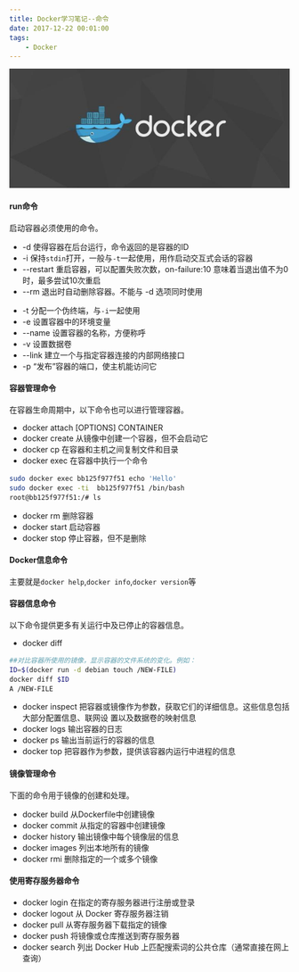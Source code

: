 ```yaml
---
title: Docker学习笔记--命令
date: 2017-12-22 00:01:00
tags:
    - Docker
---
```

!["Docker"](/images/docker.jpg)

#### run命令
启动容器必须使用的命令。

* -d 使得容器在后台运行，命令返回的是容器的ID
* -i 保持`stdin`打开，一般与`-t`一起使用，用作启动交互式会话的容器
* --restart 重启容器，可以配置失败次数，on-failure:10 意味着当退出值不为0时，最多尝试10次重启
* --rm 退出时自动删除容器。不能与 -d 选项同时使用
<!--more-->
* -t 分配一个伪终端，与`-i`一起使用
* -e 设置容器中的环境变量
* --name 设置容器的名称，方便称呼
* -v 设置数据卷
* --link 建立一个与指定容器连接的内部网络接口
* -p “发布”容器的端口，使主机能访问它

#### 容器管理命令
在容器生命周期中，以下命令也可以进行管理容器。

* docker attach [OPTIONS] CONTAINER
* docker create 从镜像中创建一个容器，但不会启动它
* docker cp 在容器和主机之间复制文件和目录
* docker exec 在容器中执行一个命令
```bash
sudo docker exec bb125f977f51 echo 'Hello'
sudo docker exec -ti  bb125f977f51 /bin/bash
root@bb125f977f51:/# ls
```
* docker rm 删除容器
* docker start 启动容器
* docker stop 停止容器，但不是删除

#### Docker信息命令
主要就是`docker help`,`docker info`,`docker version`等

#### 容器信息命令
以下命令提供更多有关运行中及已停止的容器信息。
* docker diff
```bash
##对比容器所使用的镜像，显示容器的文件系统的变化。例如：
ID=$(docker run -d debian touch /NEW-FILE)
docker diff $ID
A /NEW-FILE
```

* docker inspect 把容器或镜像作为参数，获取它们的详细信息。这些信息包括大部分配置信息、联网设
置以及数据卷的映射信息 
* docker logs 输出容器的日志
* docker ps 输出当前运行的容器的信息
* docker top 把容器作为参数，提供该容器内运行中进程的信息

#### 镜像管理命令
下面的命令用于镜像的创建和处理。
* docker build 从Dockerfile中创建镜像
* docker commit 从指定的容器中创建镜像
* docker history 输出镜像中每个镜像层的信息
* docker images 列出本地所有的镜像
* docker rmi 删除指定的一个或多个镜像

#### 使用寄存服务器命令
* docker login 在指定的寄存服务器进行注册或登录
* docker logout 从 Docker 寄存服务器注销
* docker pull 从寄存服务器下载指定的镜像
* docker push 将镜像或仓库推送到寄存服务器
* docker search 列出 Docker Hub 上匹配搜索词的公共仓库（通常直接在网上查询）
